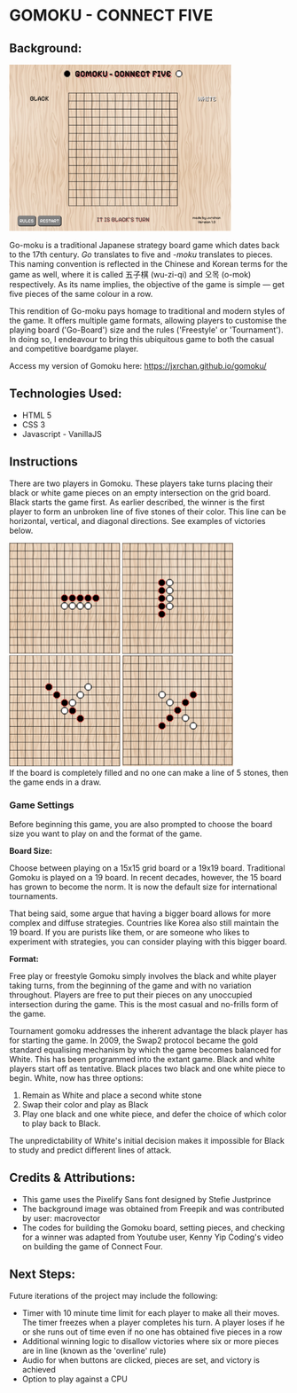 # GOMOKU - CONNECT FIVE

## Background:

<img src = "images/overall.png" style = "height: 300px; width: 400px;"/>

Go-moku is a traditional Japanese strategy board game which dates back to the 17th century. _Go_ translates to five and _-moku_ translates to pieces. This naming convention is reflected in the Chinese and Korean terms for the game as well, where it is called 五子棋 (wu-zi-qi) and 오목 (o-mok) respectively. As its name implies, the objective of the game is simple — get five pieces of the same colour in a row.

This rendition of Go-moku pays homage to traditional and modern styles of the game. It offers multiple game formats, allowing players to customise the playing board ('Go-Board') size and the rules ('Freestyle' or 'Tournament'). In doing so, I endeavour to bring this ubiquitous game to both the casual and competitive boardgame player.

Access my version of Gomoku here:
https://jxrchan.github.io/gomoku/

## Technologies Used:

- HTML 5
- CSS 3
- Javascript - VanillaJS

## Instructions

There are two players in Gomoku. These players take turns placing their black or white game pieces on an empty intersection on the grid board. Black starts the game first. As earlier described, the winner is the first player to form an unbroken line of five stones of their color. This line can be horizontal, vertical, and diagonal directions. See examples of victories below.

<img src = "images/horizontal-win.png" style="height: 200px; width: 200px;">
<img src = "images/vertical-win.png" style="height: 200px; width: 200px;">
<img src = "images/diagonal-win.png" style="height: 200px; width: 200px;">
<img src = "images/anti-diagonal-win.png" style="height: 200px; width: 200px;">

<br/>
If the board is completely filled and no one can make a line of 5 stones, then the game ends in a draw.

### Game Settings

Before beginning this game, you are also prompted to choose the board size you want to play on and the format of the game.

**Board Size:**

Choose between playing on a 15x15 grid board or a 19x19 board. Traditional Gomoku is played on a 19 board. In recent decades, however, the 15 board has grown to become the norm. It is now the default size for international tournaments.

That being said, some argue that having a bigger board allows for more complex and diffuse strategies. Countries like Korea also still maintain the 19 board. If you are purists like them, or are someone who likes to experiment with strategies, you can consider playing with this bigger board.

**Format:**

Free play or freestyle Gomoku simply involves the black and white player taking turns, from the beginning of the game and with no variation throughout. Players are free to put their pieces on any unoccupied intersection during the game. This is the most casual and no-frills form of the game.

Tournament gomoku addresses the inherent advantage the black player has for starting the game. In 2009, the Swap2 protocol became the gold standard equalising mechanism by which the game becomes balanced for White. This has been programmed into the extant game. Black and white players start off as tentative. Black places two black and one white piece to begin. White, now has three options:

1. Remain as White and place a second white stone
2. Swap their color and play as Black
3. Play one black and one white piece, and defer the choice of which color to play back to Black.

The unpredictability of White's initial decision makes it impossible for Black to study and predict different lines of attack.

## Credits & Attributions:

- This game uses the Pixelify Sans font designed by Stefie Justprince
- The background image was obtained from Freepik and was contributed by user: macrovector
- The codes for building the Gomoku board, setting pieces, and checking for a winner was adapted from Youtube user, Kenny Yip Coding's video on building the game of Connect Four. 

## Next Steps:

Future iterations of the project may include the following:

- Timer with 10 minute time limit for each player to make all their moves. The timer freezes when a player completes his turn. A player loses if he or she runs out of time even if no one has obtained five pieces in a row
- Additional winning logic to disallow victories where six or more pieces are in line (known as the 'overline' rule)
- Audio for when buttons are clicked, pieces are set, and victory is achieved
- Option to play against a CPU
